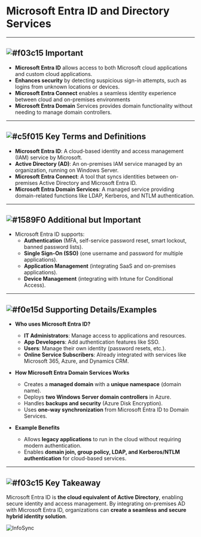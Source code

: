 # Microsoft Entra ID and Directory Services

---

## ![#f03c15](https://placehold.co/15x15/f03c15/f03c15.png) **Important**
- **Microsoft Entra ID** allows access to both Microsoft cloud applications and custom cloud applications.
- **Enhances security** by detecting suspicious sign-in attempts, such as logins from unknown locations or devices.
- **Microsoft Entra Connect** enables a seamless identity experience between cloud and on-premises environments
- **Microsoft Entra Domain** Services provides domain functionality without needing to manage domain controllers.

---

## ![#c5f015](https://placehold.co/15x15/c5f015/c5f015.png) **Key Terms and Definitions**
- **Microsoft Entra ID**: A cloud-based identity and access management (IAM) service by Microsoft.
- **Active Directory (AD)**: An on-premises IAM service managed by an organization, running on Windows Server.
- **Microsoft Entra Connect**: A tool that syncs identities between on-premises Active Directory and Microsoft Entra ID.
- **Microsoft Entra Domain Services**: A managed service providing domain-related functions like LDAP, Kerberos, and NTLM authentication.

---

## ![#1589F0](https://placehold.co/15x15/1589F0/1589F0.png) **Additional but Important**
- Microsoft Entra ID supports:
  - **Authentication** (MFA, self-service password reset, smart lockout, banned password lists).
  - **Single Sign-On (SSO)** (one username and password for multiple applications).
  - **Application Management** (integrating SaaS and on-premises applications).
  - **Device Management** (integrating with Intune for Conditional Access).

---

## ![#f0e15d](https://placehold.co/15x15/f0e15d/f0e15d.png) **Supporting Details/Examples**
- **Who uses Microsoft Entra ID?**
  - **IT Administrators**: Manage access to applications and resources.
  - **App Developers**: Add authentication features like SSO.
  - **Users**: Manage their own identity (password resets, etc.).
  - **Online Service Subscribers**: Already integrated with services like Microsoft 365, Azure, and Dynamics CRM.

- **How Microsoft Entra Domain Services Works**
  - Creates a **managed domain** with a **unique namespace** (domain name).
  - Deploys **two Windows Server domain controllers** in Azure.
  - Handles **backups and security** (Azure Disk Encryption).
  - Uses **one-way synchronization** from Microsoft Entra ID to Domain Services.

- **Example Benefits**
  - Allows **legacy applications** to run in the cloud without requiring modern authentication.
  - Enables **domain join, group policy, LDAP, and Kerberos/NTLM authentication** for cloud-based services.

---

## ![#f03c15](https://placehold.co/15x15/f03c15/f03c15.png) **Key Takeaway**
Microsoft Entra ID is **the cloud equivalent of Active Directory**, enabling secure identity and access management. By integrating on-premises AD with Microsoft Entra ID, organizations can **create a seamless and secure hybrid identity solution**.

![InfoSync](https://learn.microsoft.com/en-us/training/wwl-azure/describe-azure-identity-access-security/media/azure-active-directory-sync-topology-7359f2b8-427db2d4.png)
